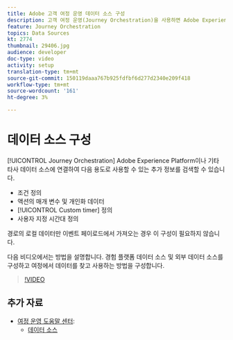 ```yaml
---
title: Adobe 고객 여정 운영 데이터 소스 구성
description: 고객 여정 운영(Journey Orchestration)을 사용하면 Adobe Experience Platform이나 다른 타사 시스템에 연결하여 추가 정보를 검색할 수 있습니다. 이 자습서에서는 경험 플랫폼 데이터 소스를 구성하고, 외부 데이터 소스를 구성하고, 여정에서 데이터를 찾고 사용하는 방법을 설명합니다.
feature: Journey Orchestration
topics: Data Sources
kt: 2774
thumbnail: 29406.jpg
audience: developer
doc-type: video
activity: setup
translation-type: tm+mt
source-git-commit: 150119daaa767b925fdfbf6d277d2340e209f418
workflow-type: tm+mt
source-wordcount: '161'
ht-degree: 3%

---
```



# 데이터 소스 구성

[!UICONTROL Journey Orchestration] Adobe Experience Platform이나 기타 타사 데이터 소스에 연결하여 다음 용도로 사용할 수 있는 추가 정보를 검색할 수 있습니다.

* 조건 정의
* 액션의 매개 변수 및 개인화 데이터
* [!UICONTROL Custom timer] 정의
* 사용자 지정 시간대 정의

경로의 로컬 데이터만 이벤트 페이로드에서 가져오는 경우 이 구성이 필요하지 않습니다.

다음 비디오에서는 방법을 설명합니다. 경험 플랫폼 데이터 소스 및 외부 데이터 소스를 구성하고 여정에서 데이터를 찾고 사용하는 방법을 구성합니다.

>[!VIDEO](https://video.tv.adobe.com/v/29406?quality=12)

## 추가 자료

* [여정 운영 도움말 센터](https://docs.adobe.com/content/help/en/journeys/using/journey-orchestration-home.html):
   * [데이터 소스](https://docs.adobe.com/content/help/en/journeys/using/data-source-journeys/about-data-sources.html)
